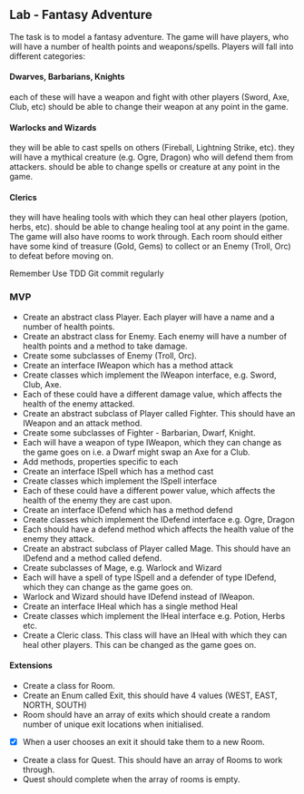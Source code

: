 ## Lab - Fantasy Adventure
The task is to model a fantasy adventure. The game will have players, who will have a number of health points and weapons/spells. Players will fall into different categories:

#### Dwarves, Barbarians, Knights
each of these will have a weapon and fight with other players (Sword, Axe, Club, etc)
should be able to change their weapon at any point in the game.

#### Warlocks and Wizards
they will be able to cast spells on others (Fireball, Lightning Strike, etc).
they will have a mythical creature (e.g. Ogre, Dragon) who will defend them from attackers.
should be able to change spells or creature at any point in the game.
#### Clerics
they will have healing tools with which they can heal other players (potion, herbs, etc).
should be able to change healing tool at any point in the game.
The game will also have rooms to work through. Each room should either have some kind of treasure (Gold, Gems) to collect or an Enemy (Troll, Orc) to defeat before moving on.

Remember
Use TDD
Git commit regularly

### MVP
- Create an abstract class Player. Each player will have a name and a number of health points.
- Create an abstract class for Enemy. Each enemy will have a number of health points and a method to take damage.
- Create some subclasses of Enemy (Troll, Orc).
- Create an interface IWeapon which has a method attack
- Create classes which implement the IWeapon interface, e.g. Sword, Club, Axe.
- Each of these could have a different damage value, which affects the health of the enemy attacked.
- Create an abstract subclass of Player called Fighter. This should have an IWeapon and an attack method.
- Create some subclasses of Fighter - Barbarian, Dwarf, Knight.
- Each will have a weapon of type IWeapon, which they can change as the game goes on i.e. a Dwarf might swap an Axe for a Club.
- Add methods, properties specific to each
- Create an interface ISpell which has a method cast
- Create classes which implement the ISpell interface
- Each of these could have a different power value, which affects the health of the enemy they are cast upon.
- Create an interface IDefend which has a method defend
- Create classes which implement the IDefend interface e.g. Ogre, Dragon
- Each should have a defend method which affects the health value of the enemy they attack.
- Create an abstract subclass of Player called Mage. This should have an IDefend and a method called defend.
- Create subclasses of Mage, e.g. Warlock and Wizard
- Each will have a spell of type ISpell and a defender of type IDefend, which they can change as the game goes on.
- Warlock and Wizard should have IDefend instead of IWeapon.
- Create an interface IHeal which has a single method Heal
- Create classes which implement the IHeal interface e.g. Potion, Herbs etc.
- Create a Cleric class. This class will have an IHeal with which they can heal other players. This can be changed as the game goes on.

#### Extensions
- Create a class for Room.
- Create an Enum called Exit, this should have 4 values (WEST, EAST, NORTH, SOUTH)
- Room should have an array of exits which should create a random number of unique exit locations when initialised.
- [x] When a user chooses an exit it should take them to a new Room.
- Create a class for Quest. This should have an array of Rooms to work through.
- Quest should complete when the array of rooms is empty.
